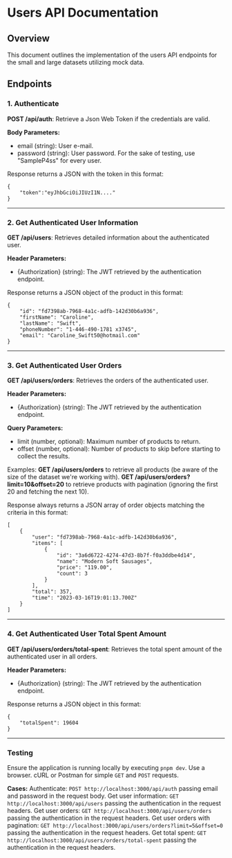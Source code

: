 # Users API Documentation

## Overview

This document outlines the implementation of the users API endpoints for the small and large datasets utilizing mock data.

## Endpoints

### 1. Authenticate

**POST /api/auth**:
Retrieve a Json Web Token if the credentials are valid.

**Body Parameters:**

- email (string): User e-mail.
- password (string): User password. For the sake of testing, use "SampleP4ss" for every user.

Response returns a JSON with the token in this format:

>

    {
        "token":"eyJhbGciOiJIUzI1N...."
    }

---

### 2. Get Authenticated User Information

**GET /api/users**:
Retrieves detailed information about the authenticated user.

**Header Parameters:**

- {Authorization} (string): The JWT retrieved by the authentication endpoint.

Response returns a JSON object of the product in this format:

>

    {
        "id": "fd7398ab-7968-4a1c-adfb-142d30b6a936",
        "firstName": "Caroline",
        "lastName": "Swift",
        "phoneNumber": "1-446-490-1781 x3745",
        "email": "Caroline_Swift50@hotmail.com"
    }

---

### 3. Get Authenticated User Orders

**GET /api/users/orders**:
Retrieves the orders of the authenticated user.

**Header Parameters:**

- {Authorization} (string): The JWT retrieved by the authentication endpoint.

**Query Parameters:**

- limit (number, optional): Maximum number of products to return.
- offset (number, optional): Number of products to skip before starting to collect the results.

Examples:
**GET /api/users/orders** to retrieve all products (be aware of the size of the dataset we're working with).
**GET /api/users/orders?limit=10&offset=20** to retrieve products with pagination (ignoring the first 20 and fetching the next 10).

Response always returns a JSON array of order objects matching the criteria in this format:

>

    [
        {
            "user": "fd7398ab-7968-4a1c-adfb-142d30b6a936",
            "items": [
                {
                    "id": "3a6d6722-4274-47d3-8b7f-f0a3ddbe4d14",
                    "name": "Modern Soft Sausages",
                    "price": "119.00",
                    "count": 3
                }
            ],
            "total": 357,
            "time": "2023-03-16T19:01:13.700Z"
        }
    ]

---

### 4. Get Authenticated User Total Spent Amount

**GET /api/users/orders/total-spent**:
Retrieves the total spent amount of the authenticated user in all orders.

**Header Parameters:**

- {Authorization} (string): The JWT retrieved by the authentication endpoint.

Response returns a JSON object in this format:

>

    {
        "totalSpent": 19604
    }

---

### Testing

Ensure the application is running locally by executing `pnpm dev`.
Use a browser. cURL or Postman for simple `GET` and `POST` requests.

**Cases:**
Authenticate: `POST http://localhost:3000/api/auth` passing email and password in the request body.
Get user information: `GET http://localhost:3000/api/users` passing the authentication in the request headers.
Get user orders: `GET http://localhost:3000/api/users/orders` passing the authentication in the request headers.
Get user orders with pagination: `GET http://localhost:3000/api/users/orders?limit=5&offset=0` passing the authentication in the request headers.
Get total spent: `GET http://localhost:3000/api/users/orders/total-spent` passing the authentication in the request headers.
